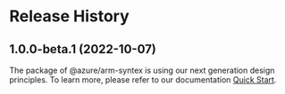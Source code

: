 # Release History
    
## 1.0.0-beta.1 (2022-10-07)

The package of @azure/arm-syntex is using our next generation design principles. To learn more, please refer to our documentation [Quick Start](https://aka.ms/js-track2-quickstart).
